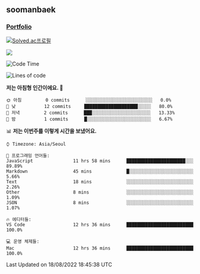 ## soomanbaek

### [Portfolio](https://bsm311.notion.site/Baek-Sooman-980c5d3025b3427e912416ea797a6385)


[![Solved.ac프로필](http://mazassumnida.wtf/api/generate_badge?boj=bsm311)](https://solved.ac/bsm311)

![](https://leetcard.jacoblin.cool/soomanbaek?theme=light,unicorn)

<!--START_SECTION:waka-->
![Code Time](http://img.shields.io/badge/Code%20Time-121%20hrs%2046%20mins-blue)

![Lines of code](https://img.shields.io/badge/%EC%A0%80%EB%8A%94%20%EC%97%AC%ED%83%9C%EA%B9%8C%EC%A7%80%20-2%20Thousand%20%EC%A4%84%EC%9D%98%20%EC%BD%94%EB%93%9C%EB%A5%BC%20%EC%9E%91%EC%84%B1%ED%96%88%EC%96%B4%EC%9A%94.-blue)

**저는 아침형 인간이에요. 🐤** 

```text
🌞 아침         0 commits      ░░░░░░░░░░░░░░░░░░░░░░░░░   0.0% 
🌆 낮　         12 commits     ████████████████████░░░░░   80.0% 
🌃 저녁         2 commits      ███░░░░░░░░░░░░░░░░░░░░░░   13.33% 
🌙 밤　         1 commits      █░░░░░░░░░░░░░░░░░░░░░░░░   6.67%

```


📊 **저는 이번주를 이렇게 시간을 보냈어요.** 

```text
⌚︎ Timezone: Asia/Seoul

💬 프로그래밍 언어들: 
JavaScript               11 hrs 58 mins      ██████████████████████░░░   89.89% 
Markdown                 45 mins             █░░░░░░░░░░░░░░░░░░░░░░░░   5.66% 
Text                     18 mins             ░░░░░░░░░░░░░░░░░░░░░░░░░   2.26% 
Other                    8 mins              ░░░░░░░░░░░░░░░░░░░░░░░░░   1.09% 
JSON                     8 mins              ░░░░░░░░░░░░░░░░░░░░░░░░░   1.07%

🔥 에디터들: 
VS Code                  12 hrs 36 mins      █████████████████████████   100.0%

💻 운영 체제들: 
Mac                      12 hrs 36 mins      █████████████████████████   100.0%

```


 Last Updated on 18/08/2022 18:45:38 UTC
<!--END_SECTION:waka-->

